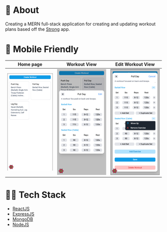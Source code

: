 # 🧐 About

Creating a MERN full-stack application for creating and updating workout plans based off the [Strong](https://www.strong.app/) app.

# 📱 Mobile Friendly

|            Home page             |            Workout View             |            Edit Workout View             |
| :------------------------------: | :---------------------------------: | :--------------------------------------: |
| ![](readme_images/home_page.png) | ![](readme_images/view_workout.png) | ![](readme_images/edit_workout_view.png) |

<!-- <div style="display: flex, justify-content: space-between, flex-direction: row">
    <div>
        <img style="width: 20%" src="readme_images/home_page.png" alt="home page image"/>
    </div>
    <div>
        <img style="width: 20%" src="readme_images/view_workout.png" alt="view workout image"/>
    </div>
</div> -->

# 🧑‍💻 Tech Stack

- [ReactJS](https://reactjs.org/)
- [ExpressJS](https://expressjs.com/)
- [MongoDB](https://www.mongodb.com/home)
- [NodeJS](https://nodejs.org/en/)
